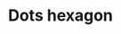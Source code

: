 ---
title: Dots hexagon
tags: ["dots", "hexagon", "shape", "pattern", "dots pattern", "dots shape", "dots hexagon"]
icon: dots-hexagon
svg: '<svg xmlns="http://www.w3.org/2000/svg" width="24" height="24" fill="none" viewBox="0 0 24 24" stroke-width="1.5" stroke-linecap="round" stroke-linejoin="round" stroke="currentColor"><path d="M12 12.25v-.5m4 .5v-.5m-8 .5v-.5m12.5 4.05V8.2a1.91 1.91 0 0 0-.944-1.645l-6.612-3.8a1.88 1.88 0 0 0-1.888 0l-6.612 3.8A1.895 1.895 0 0 0 3.5 8.2v7.602a1.91 1.91 0 0 0 .944 1.644l6.612 3.8a1.88 1.88 0 0 0 1.888 0l6.612-3.8A1.895 1.895 0 0 0 20.5 15.8"/></svg>'
---
